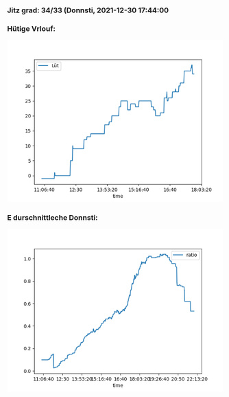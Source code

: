 ### Jitz grad: 34/33 (Donnsti, 2021-12-30 17:44:00

### Hütige Vrlouf:
![Graph](Today.png)

### E durschnittleche Donnsti:
![Graph](Donnsti.png)